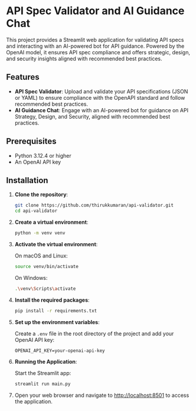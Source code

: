 
# API Spec Validator and AI Guidance Chat

This project provides a Streamlit web application for validating API specs and interacting with an AI-powered bot for API guidance. Powered by the OpenAI model, it ensures API spec compliance and offers strategic, design, and security insights aligned with recommended best practices.

## Features

- **API Spec Validator**: Upload and validate your API specifications (JSON or YAML) to ensure compliance with the OpenAPI standard and follow recommended best practices.
- **AI Guidance Chat**: Engage with an AI-powered bot for guidance on API Strategy, Design, and Security, aligned with recommended best practices.

## Prerequisites

- Python 3.12.4 or higher
- An OpenAI API key

## Installation

1. **Clone the repository**:
   ```sh
   git clone https://github.com/thirukkumaran/api-validator.git
   cd api-validator
   ```

2. **Create a virtual environment**:
   ```sh
   python -m venv venv
   ```

3. **Activate the virtual environment**:

   On macOS and Linux:
   ```sh
   source venv/bin/activate
   ```
   On Windows:
   ```sh
   .\venv\Scripts\activate
   ```

4. **Install the required packages**:
   ```sh
   pip install -r requirements.txt
   ```

5. **Set up the environment variables**:

   Create a `.env` file in the root directory of the project and add your OpenAI API key:
   ```
   OPENAI_API_KEY=your-openai-api-key
   ```

6. **Running the Application**:

   Start the Streamlit app:
   ```sh
   streamlit run main.py
   ```

7. Open your web browser and navigate to [http://localhost:8501](http://localhost:8501) to access the application.
